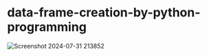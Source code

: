 # data-frame-creation-by-python-programming
![Screenshot 2024-07-31 213852](https://github.com/user-attachments/assets/aded3c83-f3e0-418d-804c-3c1ac811e73e)
